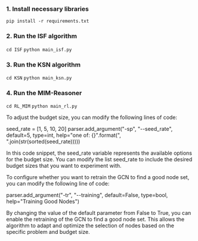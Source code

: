 ### 1. Install necessary libraries

`pip install -r requirements.txt`


### 2. Run the ISF algorithm
`cd ISF`
`python main_isf.py`

### 3. Run the KSN algorithm
`cd KSN`
`python main_ksn.py`

### 4. Run the MIM-Reasoner 
`cd RL_MIM`
`python main_rl.py`

To adjust the budget size, you can modify the following lines of code:

seed_rate = [1, 5, 10, 20]
parser.add_argument("-sp", "--seed_rate", default=5, type=int, help="one of: {}".format(", ".join(str(sorted(seed_rate)))))

In this code snippet, the seed_rate variable represents the available options for the budget size. You can modify the list seed_rate to include the desired budget sizes that you want to experiment with.

To configure whether you want to retrain the GCN to find a good node set, you can modify the following line of code:

parser.add_argument("-tr", "--training", default=False, type=bool, help="Training Good Nodes")

By changing the value of the default parameter from False to True, you can enable the retraining of the GCN to find a good node set. This allows the algorithm to adapt and optimize the selection of nodes based on the specific problem and budget size.
